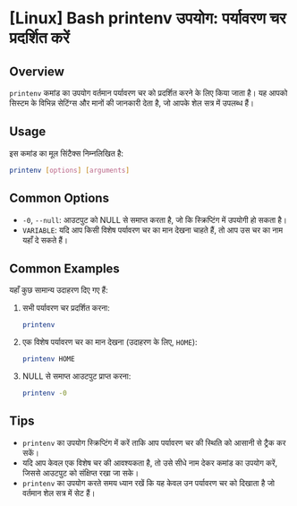 # [Linux] Bash printenv उपयोग: पर्यावरण चर प्रदर्शित करें

## Overview
`printenv` कमांड का उपयोग वर्तमान पर्यावरण चर को प्रदर्शित करने के लिए किया जाता है। यह आपको सिस्टम के विभिन्न सेटिंग्स और मानों की जानकारी देता है, जो आपके शेल सत्र में उपलब्ध हैं।

## Usage
इस कमांड का मूल सिंटैक्स निम्नलिखित है:

```bash
printenv [options] [arguments]
```

## Common Options
- `-0`, `--null`: आउटपुट को NULL से समाप्त करता है, जो कि स्क्रिप्टिंग में उपयोगी हो सकता है।
- `VARIABLE`: यदि आप किसी विशेष पर्यावरण चर का मान देखना चाहते हैं, तो आप उस चर का नाम यहाँ दे सकते हैं।

## Common Examples
यहाँ कुछ सामान्य उदाहरण दिए गए हैं:

1. सभी पर्यावरण चर प्रदर्शित करना:
   ```bash
   printenv
   ```

2. एक विशेष पर्यावरण चर का मान देखना (उदाहरण के लिए, `HOME`):
   ```bash
   printenv HOME
   ```

3. NULL से समाप्त आउटपुट प्राप्त करना:
   ```bash
   printenv -0
   ```

## Tips
- `printenv` का उपयोग स्क्रिप्टिंग में करें ताकि आप पर्यावरण चर की स्थिति को आसानी से ट्रैक कर सकें।
- यदि आप केवल एक विशेष चर की आवश्यकता है, तो उसे सीधे नाम देकर कमांड का उपयोग करें, जिससे आउटपुट को संक्षिप्त रखा जा सके।
- `printenv` का उपयोग करते समय ध्यान रखें कि यह केवल उन पर्यावरण चर को दिखाता है जो वर्तमान शेल सत्र में सेट हैं।